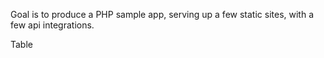 Goal is to produce a PHP sample app, serving up a few static sites, with a few api integrations.

Table
